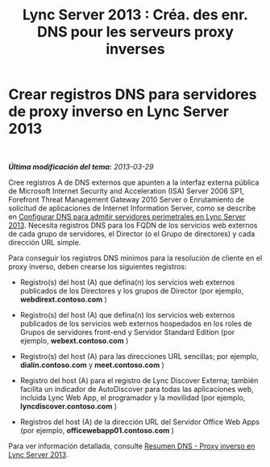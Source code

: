 ﻿---
title: "Lync Server 2013 : Créa. des enr. DNS pour les serveurs proxy inverses"
TOCTitle: Crear registros DNS para servidores de proxy inverso
ms:assetid: b3513339-e49b-4665-80f1-b5a1c81a0e2e
ms:mtpsurl: https://technet.microsoft.com/es-es/library/Gg429719(v=OCS.15)
ms:contentKeyID: 48276407
ms.date: 01/07/2017
mtps_version: v=OCS.15
ms.translationtype: HT
---

# Crear registros DNS para servidores de proxy inverso en Lync Server 2013

 

_**Última modificación del tema:** 2013-03-29_

Cree registros A de DNS externos que apunten a la interfaz externa pública de Microsoft Internet Security and Acceleration (ISA) Server 2006 SP1, Forefront Threat Management Gateway 2010 Server o Enrutamiento de solicitud de aplicaciones de Internet Information Server, como se describe en [Configurar DNS para admitir servidores perimetrales en Lync Server 2013](lync-server-2013-configure-dns-for-edge-support.md). Necesita registros DNS para los FQDN de los servicios web externos de cada grupo de servidores, el Director (o el Grupo de directores) y cada dirección URL simple.

Para conseguir los registros DNS mínimos para la resolución de cliente en el proxy inverso, deben crearse los siguientes registros:

  - Registro(s) del host (A) que defina(n) los servicios web externos publicados de los Directores y los grupos de Director (por ejemplo, **webdirext.contoso.com** )

  - Registro(s) del host (A) que defina(n) los servicios web externos publicados de los servicios web externos hospedados en los roles de Grupos de servidores front-end y Servidor Standard Edition (por ejemplo, **webext.contoso.com** )

  - Registro(s) del host (A) para las direcciones URL sencillas; por ejemplo, **dialin.contoso.com** y **meet.contoso.com** )

  - Registro del host (A) para el registro de Lync Discover Externa; también facilita un indicador de AutoDiscover para todas las aplicaciones web, incluida Lync Web App, el programador y la movilidad (por ejemplo, **lyncdiscover.contoso.com** )

  - Registros del host (A) de la dirección URL del Servidor Office Web Apps (por ejemplo, **officewebapp01.contoso.com** )

Para ver información detallada, consulte [Resumen DNS - Proxy inverso en Lync Server 2013](lync-server-2013-dns-summary-reverse-proxy.md).

